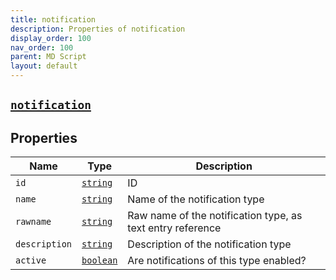 ```yaml
---
title: notification
description: Properties of notification
display_order: 100
nav_order: 100
parent: MD Script
layout: default
---
```


##  [`notification`](./notification.html) 


## Properties

| Name | Type | Description |
|------|------|-------------|
| `id` | [`string`](./string.html) | ID |
| `name` | [`string`](./string.html) | Name of the notification type |
| `rawname` | [`string`](./string.html) | Raw name of the notification type, as text entry reference |
| `description` | [`string`](./string.html) | Description of the notification type |
| `active` | [`boolean`](./boolean.html) | Are notifications of this type enabled? |



